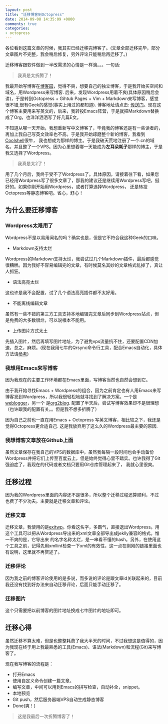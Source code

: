 ```yaml
---
layout: post
title: "迁移博客到Octopress"
date: 2014-09-08 14:35:09 +0800
comments: true
categories:
- octopress
---
```


 
<!-- toc -->

各位看到这篇文章的时候，我其实已经迁移完博客了。(文章全部迁移完毕，部分文章图片不完整，我会稍后修复，另外评论只能稍后再迁移了。)

迁移博客跟软件做到一半改需求的心情是一样滴。。。一句话:

> 我真是太折腾了！

<!-- more -->

我最开始写博客在[博客园](http://cnblogs.com/zilongshanren)，觉得不爽，想要自己的独立博客，于是我开始买空间和域名，用Wordpress来写博客.
后来，发现Wordpress用着不爽(具体原因稍后会讲)，于是转到Octopress + Gihtub Pages + Vim + Markdown来写博客，感觉很不错,很有Geek的感觉(事实上用过的都知道).
博客地址请点击: [传送门](http://blog.zilongshanren.com)。现在这个博客主要用来写英文的，后来，我转投Emacs阵营，于是就把Markdown替换成了Org，也洋洋洒洒写了好几篇E文。

不知道从哪一天开始，我想重新写中文博客了，毕竟我的博客还是有一些读者的，再加上我自己写英文效率也不高。于是我开始琢磨整个新的博客，我看到[Coolshell](http://coolshell.cn)很牛，
我也想成为那样的博主。于是我破天荒地注册了一个.cn的域名，并且整了一个VPS。因为心里想着哪一天能成为**左耳朵耗子**那样的博主，于是我又选择了Wordpress。

> 我真是太2了！

用了几个月后，我终于受不了Wordpress了。具体原因，请接着往下看，如果您已经用Wordpress写了很多文章了，那我的建议还是继续用Wordpress写吧，挺好的。如果你刚开始用Wordpress，或者打算选择Wordpress，
还是转投Octopress等静态博客吧。省心，舒心！


## 为什么要迁移博客

### Wordpress太难用了
Wordpress不是以易用闻名的吗？确实也是，但是它不符合我这种Geek的口味。

- Markdown支持太烂

Wordpress的Markdown支持太烂，我尝试过几个Markdown插件，最后都感觉很糟糕。因为我好不容易编辑完的文章，有时候莫名其妙的文章格式乱掉了，真让人抓狂。

- 语法高亮太烂

这也许是我不会配置，试了几个语法高亮插件都不太好用。

- 不能离线编辑文章

虽然有一些不错的第三方工具支持本地编辑完文章后同步到Wordpress站点，但是免费的大多数很烂，可以说根本不能用。

- 上传图片方式太土

先插入图片，然后再填写图片地址，为了避免vps流量抗不住，还要配置CDN加速，总之，麻烦。(现在我用七牛的Qrsync命令行工具，配合Emacs自动化，具体方法请[参考](http://blog.segmentfault.com/venmos/1190000000444374))


### 我想用Emacs来写博客
因为我现在的主要工作环境都在Emacs里面，写博客当然也自然会想到它。

由于我开始寻找Emacs + Wordpress的组合，因为之前肯定也有人用Emacs来写博客发到Wordpress，所以我很轻松地就寻找到了解决方案。一个是[weblogger](http://www.emacswiki.org/emacs/WebloggerMode)，另一个
是[org2blog](https://github.com/punchagan/org2blog). 配置了半天后，尝试写博客效果却不是很理想（也许跟我的配置有关。。但是我不想多折腾了）

因为自己之前也一直在用Emacs + Octopress 写英文博客，相比较之下，我还是觉得Octopress更合适自己. 这是我放弃用了这么久的Wordpress最主要的原因.

### 我想博客文章放在Github上面

虽然文章保存在我自己的VPS的数据库中，虽然我每隔一段时间也会手动备份Wordpress并把它们上传至百度云上，但是始终觉得心里不踏实。也许我得了Git强迫症了，我现在的代码或者文档只要用Git仓库管理起来了，
我就心里很爽。

## 迁移过程
因为我的Wordpress里面的内容还不是很多，所以整个迁移过程还算顺利，不过也费了不少功夫。主要就是迁移文章和评论。

### 迁移文章
迁移文章，我使用的是[exitwp](https://github.com/thomasf/exitwp)。你看这名字，多霸气，直接退出Wordpress。用这个工具可以把从Wordpress导出来的xml文章全部导出成jeklly兼容的格式。惟一不爽的是，它导出来
的名字名称太烂，是一串看不懂的hash。另外，在使用这个工具之前，记得先用xmllint检查一下xml的有效性，这一点在刚刚的链接里面也有说明，这里就不再赘述了。

### 迁移评论
因为我之前的博客评论使用的是多说，而多说的评论是跟文章id关联起来的，目前我还没有找到好办法来自动迁移评论，后面只能手动迁移了。

### 迁移图片
这个只需要把以前博客的图片地址换成七牛图片的地址即可。

## 迁移心得

虽然迁移不算太难，但是也整整耗费了我大半天的时间，不过我想这是值得的，因为我现在终于用上我最熟悉的工具(Emacs)、语法(Markdown)和流程(Git)来写博客了。

现在我写博客的流程是：

- 打开Emacs
- 使用自定义命令创建一篇文章。
- 编写文章，中间可以用到Emacs的拼写检查，自动补全，snippet。
- 本地预览
- Git push，然后服务器端VPS自动生成静态博客
- Done(爽！)

> 这是我最后一次折腾博客了！

